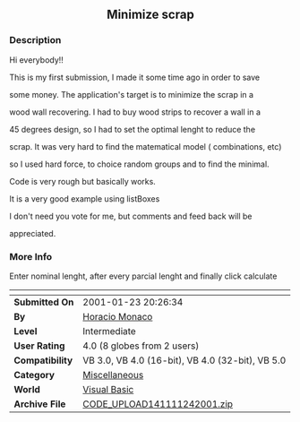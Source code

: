 ﻿<div align="center">

## Minimize scrap


</div>

### Description

Hi everybody!!

This is my first submission, I made it some time ago in order to save

some money. The application's target is to minimize the scrap in a

wood wall recovering. I had to buy wood strips to recover a wall in a

45 degrees design, so I had to set the optimal lenght to reduce the

scrap. It was very hard to find the matematical model ( combinations, etc)

so I used hard force, to choice random groups and to find the minimal.

Code is very rough but basically works.

It is a very good example using listBoxes

I don't need you vote for me, but comments and feed back will be

appreciated.
 
### More Info
 
Enter nominal lenght, after every parcial lenght and finally click calculate


<span>             |<span>
---                |---
**Submitted On**   |2001-01-23 20:26:34
**By**             |[Horacio Monaco](https://github.com/Planet-Source-Code/PSCIndex/blob/master/ByAuthor/horacio-monaco.md)
**Level**          |Intermediate
**User Rating**    |4.0 (8 globes from 2 users)
**Compatibility**  |VB 3\.0, VB 4\.0 \(16\-bit\), VB 4\.0 \(32\-bit\), VB 5\.0
**Category**       |[Miscellaneous](https://github.com/Planet-Source-Code/PSCIndex/blob/master/ByCategory/miscellaneous__1-1.md)
**World**          |[Visual Basic](https://github.com/Planet-Source-Code/PSCIndex/blob/master/ByWorld/visual-basic.md)
**Archive File**   |[CODE\_UPLOAD141111242001\.zip](https://github.com/Planet-Source-Code/horacio-monaco-minimize-scrap__1-14668/archive/master.zip)








